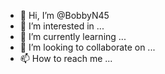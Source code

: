 - 👋 Hi, I’m @BobbyN45
- 👀 I’m interested in ...
- 🌱 I’m currently learning ...
- 💞️ I’m looking to collaborate on ...
- 📫 How to reach me ...

<!--- creating wealth on a much higher scale, along with networking and growing with the people in my life. 
<!--- I'm currently learning how to research and run software, as well as limiting my dole. I have a big heart.
<!--- I'm looking to collaborate with anyone else who has a like mindset and is as driven as I to achieve their goals!
<!--- Get at me @ bobbynorth45@gmail.com
                           God Speed
BobbyN45/BobbyN45 is a ✨ special ✨ repository because its `README.md` (this file) appears on your GitHub profile.
You can click the Preview link to take a look at your changes.
--->
